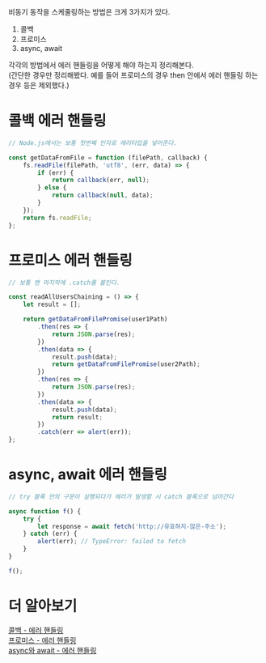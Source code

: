 비동기 동작을 스케줄링하는 방법은 크게 3가지가 있다.

1. 콜백
2. 프로미스
3. async, await

각각의 방법에서 에러 핸들링을 어떻게 해야 하는지 정리해본다.  
(간단한 경우만 정리해봤다. 예를 들어 프로미스의 경우 then 안에서 에러 핸들링 하는 경우 등은 제외했다.)

# 콜백 에러 핸들링

```js
// Node.js에서는 보통 첫번째 인자로 에러타입을 넣어준다.

const getDataFromFile = function (filePath, callback) {
	fs.readFile(filePath, 'utf8', (err, data) => {
		if (err) {
			return callback(err, null);
		} else {
			return callback(null, data);
		}
	});
	return fs.readFile;
};
```

# 프로미스 에러 핸들링

```js
// 보통 맨 마지막에 .catch를 붙인다.

const readAllUsersChaining = () => {
	let result = [];

	return getDataFromFilePromise(user1Path)
		.then(res => {
			return JSON.parse(res);
		})
		.then(data => {
			result.push(data);
			return getDataFromFilePromise(user2Path);
		})
		.then(res => {
			return JSON.parse(res);
		})
		.then(data => {
			result.push(data);
			return result;
		})
		.catch(err => alert(err));
};
```

# async, await 에러 핸들링

```js
// try 블록 안의 구문이 실행되다가 에러가 발생할 시 catch 블록으로 넘어간다

async function f() {
	try {
		let response = await fetch('http://유효하지-않은-주소');
	} catch (err) {
		alert(err); // TypeError: failed to fetch
	}
}

f();
```

# 더 알아보기

[콜백 - 에러 핸들링](https://ko.javascript.info/callbacks#ref-1801)  
[프로미스 - 에러 핸들링](https://ko.javascript.info/promise-error-handling)  
[async와 await - 에러 핸들링](https://ko.javascript.info/async-await#ref-2073)

